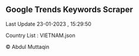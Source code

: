 

## Google Trends Keywords Scraper 
 
Last Update 23-01-2023 , 15:29:50

Country List :
VIETNAM.json



© Abdul Muttaqin 

